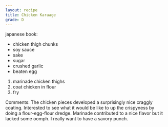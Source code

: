 ```yaml
---
layout: recipe
title: Chicken Karaage
grade: D
---
```

japanese book:
- chicken thigh chunks
- soy sauce
- sake
- sugar
- crushed garlic
- beaten egg

<!-- stub -->
1. marinade chicken thighs
2. coat chicken in flour
3. fry 
<!-- endstub -->

Comments:
The chicken pieces developed a surprisingly nice 
craggly coating. Interested to see what it would
be like to up the crispyness by doing a flour-egg-flour
dredge. Marinade contributed to a nice flavor but it
lacked some oomph. I really want to have a savory punch.
